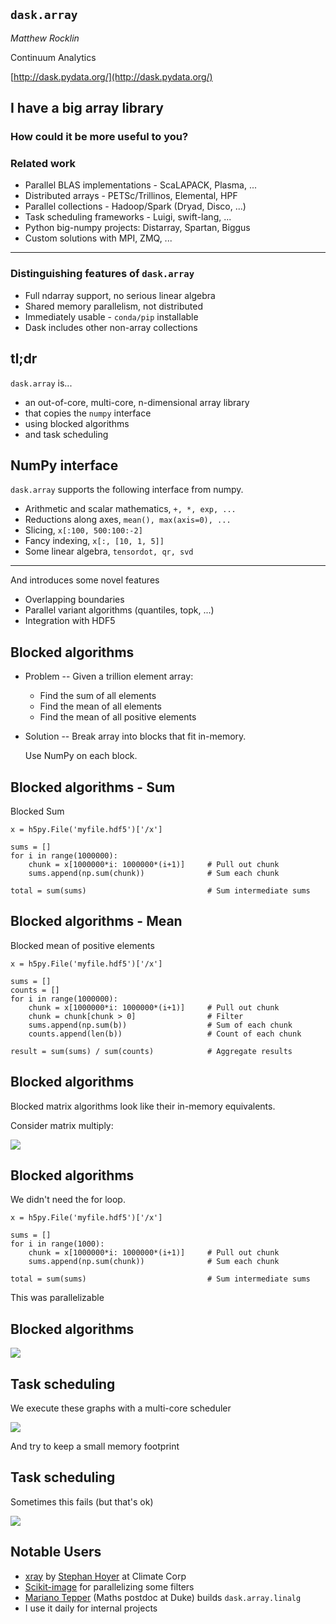 
## `dask.array`

*Matthew Rocklin*

Continuum Analytics

[http://dask.pydata.org/](http://dask.pydata.org/)


## I have a big array library

### How could it be more useful to you?


### Related work

*  Parallel BLAS implementations - ScaLAPACK, Plasma, ...
*  Distributed arrays - PETSc/Trillinos, Elemental, HPF
*  Parallel collections - Hadoop/Spark (Dryad, Disco, ...)
*  Task scheduling frameworks - Luigi, swift-lang, ...
*  Python big-numpy projects: Distarray, Spartan, Biggus
*  Custom solutions with MPI, ZMQ, ...

<hr>

### Distinguishing features of `dask.array`

*  Full ndarray support, no serious linear algebra
*  Shared memory parallelism, not distributed
*  Immediately usable - `conda/pip` installable
*  Dask includes other non-array collections



## tl;dr

`dask.array` is...

*  an out-of-core, multi-core, n-dimensional array library
*  that copies the `numpy` interface
*  using blocked algorithms
*  and task scheduling


## NumPy interface

`dask.array` supports the following interface from numpy.

*  Arithmetic and scalar mathematics, `+, *, exp, ...`
*  Reductions along axes, `mean(), max(axis=0), ...`
*  Slicing, `x[:100, 500:100:-2]`
*  Fancy indexing, `x[:, [10, 1, 5]]`
*  Some linear algebra, `tensordot, qr, svd`

<hr>

And introduces some novel features

*  Overlapping boundaries
*  Parallel variant algorithms (quantiles, topk, ...)
*  Integration with HDF5



## Blocked algorithms

*  Problem -- Given a trillion element array:
    *  Find the sum of all elements
    *  Find the mean of all elements
    *  Find the mean of all positive elements
*   Solution -- Break array into blocks that fit in-memory.

    Use NumPy on each block.


## Blocked algorithms - Sum

Blocked Sum

    x = h5py.File('myfile.hdf5')['/x']

    sums = []
    for i in range(1000000):
        chunk = x[1000000*i: 1000000*(i+1)]     # Pull out chunk
        sums.append(np.sum(chunk))              # Sum each chunk

    total = sum(sums)                           # Sum intermediate sums


## Blocked algorithms - Mean

Blocked mean of positive elements

    x = h5py.File('myfile.hdf5')['/x']

    sums = []
    counts = []
    for i in range(1000000):
        chunk = x[1000000*i: 1000000*(i+1)]     # Pull out chunk
        chunk = chunk[chunk > 0]                # Filter
        sums.append(np.sum(b))                  # Sum of each chunk
        counts.append(len(b))                   # Count of each chunk

    result = sum(sums) / sum(counts)            # Aggregate results


## Blocked algorithms

Blocked matrix algorithms look like their in-memory equivalents.

Consider matrix multiply:

<img src="images/Matrix_multiplication_diagram.svg.png">


## Blocked algorithms

We didn't need the for loop.

    x = h5py.File('myfile.hdf5')['/x']

    sums = []
    for i in range(1000):
        chunk = x[1000000*i: 1000000*(i+1)]     # Pull out chunk
        sums.append(np.sum(chunk))              # Sum each chunk

    total = sum(sums)                           # Sum intermediate sums

This was parallelizable


## Blocked algorithms

<img src="images/dask_001.png">



## Task scheduling

We execute these graphs with a multi-core scheduler

<img src="images/embarrassing.gif">

And try to keep a small memory footprint


## Task scheduling

Sometimes this fails (but that's ok)

<img src="images/fail-case.gif">


## Notable Users

*   [xray](http://xray.readthedocs.org)
    by [Stephan Hoyer](http://http://stephanhoyer.com/)
    at Climate Corp
*   [Scikit-image](http://scikit-image.org/) for parallelizing some filters
*   [Mariano Tepper](http://www.marianotepper.com.ar/) (Maths postdoc at Duke)
    builds `dask.array.linalg`
*   I use it daily for internal projects
